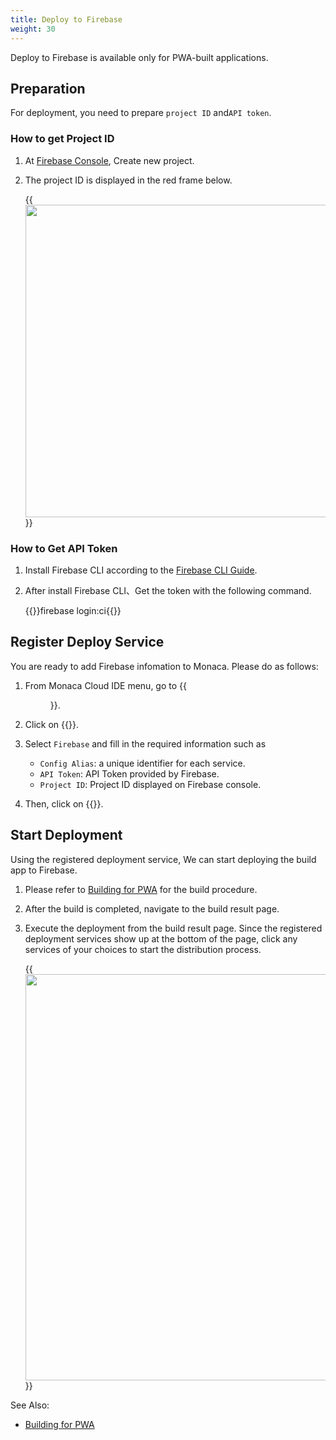 ```yaml
---
title: Deploy to Firebase
weight: 30
---
```


Deploy to Firebase is available only for PWA-built applications.

## Preparation
For deployment, you need to prepare `project ID` and` API token `.

### How to get Project ID

1. At [Firebase Console](https://console.firebase.google.com), Create new project.
2. The project ID is displayed in the red frame below.

    {{<img src="/images/monaca_ide/manual/monaca_ci/firebase/project_id.png" width="500">}}

### How to Get API Token

1.  Install Firebase CLI according to the [Firebase CLI Guide](https://firebase.google.com/docs/hosting/quickstart).
2.  After install Firebase CLI、Get the token with the following command.

    {{<highlight bash>}}firebase login:ci{{</highlight>}}

## Register Deploy Service

You are ready to add Firebase infomation to Monaca. Please do as follows:

1.  From Monaca Cloud IDE menu, go to {{<menu menu1="Configure" menu2="Deploy Services">}}.

2.  Click on {{<guilabel name="Add Deploy Service">}}.

3.  Select `Firebase` and fill in the required information such as
    
    -   `Config Alias`: a unique identifier for each service.
    -   `API Token`: API Token provided by Firebase.
    -   `Project ID`: Project ID displayed on Firebase console.

4. Then, click on {{<guilabel name="Add">}}.

## Start Deployment

Using the registered deployment service, We can start deploying the build app to Firebase.

1. Please refer to [Building for PWA](/en/products_guide/monaca_ide/build/build_pwa/) for the build procedure.

2. After the build is completed, navigate to the build result page.

3. Execute the deployment from the build result page. Since the registered deployment services show up at the bottom of the page, click any services of your choices to start the distribution process.

    {{<img src="/images/monaca_ide/manual/monaca_ci/firebase/start_deploy.png" width="650">}}


See Also:

- [Building for PWA](/en/products_guide/monaca_ide/build/build_pwa/)